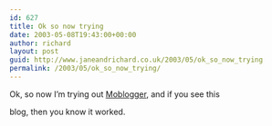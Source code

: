 ```yaml
---
id: 627
title: Ok so now trying
date: 2003-05-08T19:43:00+00:00
author: richard
layout: post
guid: http://www.janeandrichard.co.uk/2003/05/ok_so_now_trying
permalink: /2003/05/ok_so_now_trying/
---
```

Ok, so now I&#8217;m trying out [Moblogger](http://www.simpleface.org/Moblogger.html), and if you see this
  
blog, then you know it worked.